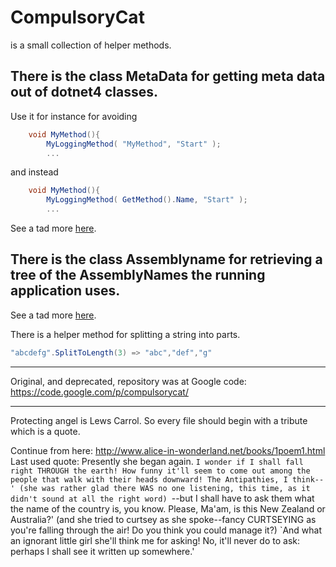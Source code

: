 # CompulsoryCat
is a small collection of helper methods.

## There is the class MetaData for getting meta data out of dotnet4 classes.
Use it for instance for avoiding

```csharp
    void MyMethod(){
        MyLoggingMethod( "MyMethod", "Start" );
        ...
```
and instead

```csharp
    void MyMethod(){
        MyLoggingMethod( GetMethod().Name, "Start" );
        ...
```

See a tad more <a href="http://code.google.com/p/compulsorycat/source/browse/trunk/CompulsoryCat/CompulsoryCatExample/Program.cs">here</a>.

## There is the class Assemblyname for retrieving a tree of the AssemblyNames the running application uses.
See a tad more <a href="http://code.google.com/p/compulsorycat/source/browse/trunk/CompulsoryCat/ApplicationInfoExample/Program.cs">here</a>.

There is a helper method for splitting a string into parts.

```csharp
"abcdefg".SplitToLength(3) => "abc","def","g"
```

----

Original, and deprecated, repository was at Google code: https://code.google.com/p/compulsorycat/

----

Protecting angel is Lews Carrol.
So every file should begin with a tribute
which is a quote.

Continue from here:
http://www.alice-in-wonderland.net/books/1poem1.html
Last used quote:
Presently she began again. `I wonder if I shall fall right THROUGH the earth! How funny it'll seem to come out among the people that walk with their heads downward! The Antipathies, I think--' (she was rather glad there WAS no one listening, this time, as it didn't sound at all the right word) `--but I shall have to ask them what the name of the country is, you know. Please, Ma'am, is this New Zealand or Australia?' (and she tried to curtsey as she spoke--fancy CURTSEYING as you're falling through the air! Do you think you could manage it?) `And what an ignorant little girl she'll think me for asking! No, it'll never do to ask: perhaps I shall see it written up somewhere.'
